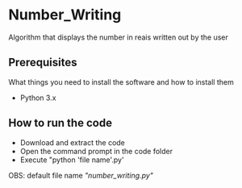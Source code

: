 # Number_Writing

Algorithm that displays the number in reais written out by the user


## Prerequisites

What things you need to install the software and how to install them

* Python 3.x

## How to run the code

* Download and extract the code
* Open the command prompt in the code folder
* Execute "python 'file name'.py'

OBS: default file name *"number_writing.py"*
